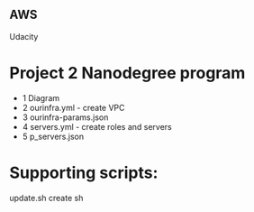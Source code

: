 ## AWS
Udacity 

# Project 2 Nanodegree program

* 1 Diagram 
* 2 ourinfra.yml - create VPC
* 3 ourinfra-params.json 
* 4 servers.yml - create roles and servers
* 5 p_servers.json

# Supporting scripts:
update.sh 
create sh
